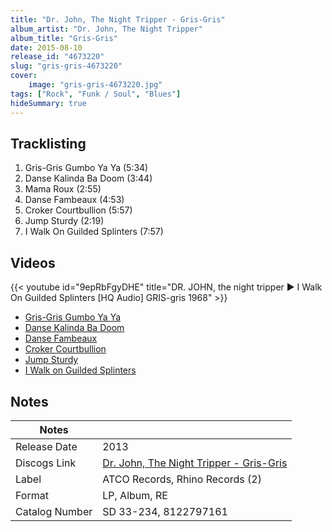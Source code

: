```yaml
---
title: "Dr. John, The Night Tripper - Gris-Gris"
album_artist: "Dr. John, The Night Tripper"
album_title: "Gris-Gris"
date: 2015-08-10
release_id: "4673220"
slug: "gris-gris-4673220"
cover:
    image: "gris-gris-4673220.jpg"
tags: ["Rock", "Funk / Soul", "Blues"]
hideSummary: true
---
```


## Tracklisting
1. Gris-Gris Gumbo Ya Ya (5:34)
2. Danse Kalinda Ba Doom (3:44)
3. Mama Roux (2:55)
4. Danse Fambeaux (4:53)
5. Croker Courtbullion (5:57)
6. Jump Sturdy (2:19)
7. I Walk On Guilded Splinters (7:57)

## Videos
{{< youtube id="9epRbFgyDHE" title="DR. JOHN, the night tripper ► I Walk On Guilded Splinters [HQ Audio] GRIS-gris 1968" >}}
- [Gris-Gris Gumbo Ya Ya](https://www.youtube.com/watch?v=ijZUoSsnRPU)
- [Danse Kalinda Ba Doom](https://www.youtube.com/watch?v=jKn6sUz7O0g)
- [Danse Fambeaux](https://www.youtube.com/watch?v=apMbFM3UH0E)
- [Croker Courtbullion](https://www.youtube.com/watch?v=HD8npKskEdo)
- [Jump Sturdy](https://www.youtube.com/watch?v=KBPGqC27zqc)
- [I Walk on Guilded Splinters](https://www.youtube.com/watch?v=lekQoT485aA)

## Notes

| Notes          |             |
| ---------------| ----------- |
| Release Date   | 2013 |
| Discogs Link   | [Dr. John, The Night Tripper - Gris-Gris](https://www.discogs.com/release/4673220) |
| Label          | ATCO Records, Rhino Records (2) |
| Format         | LP, Album, RE |
| Catalog Number | SD 33-234, 8122797161 |

